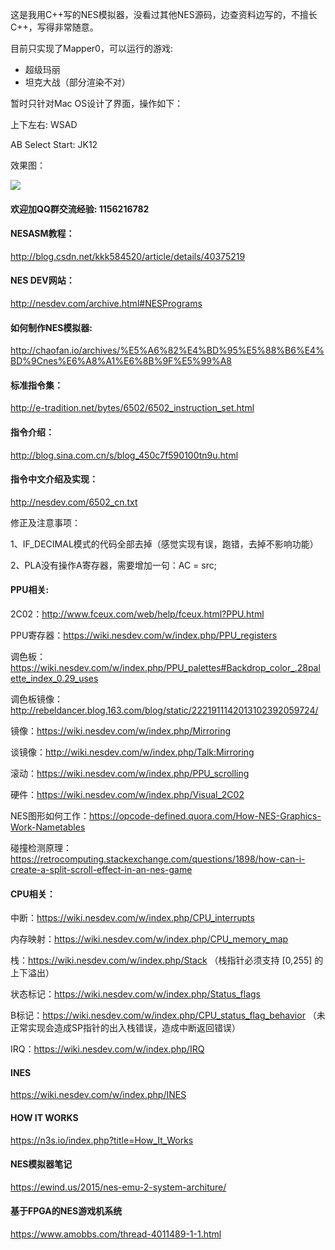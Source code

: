 这是我用C++写的NES模拟器，没看过其他NES源码，边查资料边写的，不擅长C++，写得非常随意。

目前只实现了Mapper0，可以运行的游戏:

* 超级玛丽
* 坦克大战（部分渲染不对）

暂时只针对Mac OS设计了界面，操作如下：

上下左右: WSAD

AB Select Start: JK12

效果图：

![](essa4-m4e5y.gif)

#### 欢迎加QQ群交流经验: 1156216782

#### NESASM教程：

<http://blog.csdn.net/kkk584520/article/details/40375219>

#### NES DEV网站：

<http://nesdev.com/archive.html#NESPrograms>

#### 如何制作NES模拟器:

<http://chaofan.io/archives/%E5%A6%82%E4%BD%95%E5%88%B6%E4%BD%9Cnes%E6%A8%A1%E6%8B%9F%E5%99%A8>

#### 标准指令集：

<http://e-tradition.net/bytes/6502/6502_instruction_set.html>

#### 指令介绍：

<http://blog.sina.com.cn/s/blog_450c7f590100tn9u.html>

#### 指令中文介绍及实现：

<http://nesdev.com/6502_cn.txt>

修正及注意事项：

1、IF_DECIMAL模式的代码全部去掉（感觉实现有误，跑错，去掉不影响功能）

2、PLA没有操作A寄存器，需要增加一句：AC = src;

#### PPU相关:

2C02：<http://www.fceux.com/web/help/fceux.html?PPU.html>

PPU寄存器：<https://wiki.nesdev.com/w/index.php/PPU_registers>

调色板：<https://wiki.nesdev.com/w/index.php/PPU_palettes#Backdrop_color_.28palette_index_0.29_uses>

调色板镜像：<http://rebeldancer.blog.163.com/blog/static/2221911142013102392059724/>

镜像：<https://wiki.nesdev.com/w/index.php/Mirroring>

谈镜像：<http://wiki.nesdev.com/w/index.php/Talk:Mirroring>

滚动：<https://wiki.nesdev.com/w/index.php/PPU_scrolling>

硬件：<https://wiki.nesdev.com/w/index.php/Visual_2C02>

NES图形如何工作：<https://opcode-defined.quora.com/How-NES-Graphics-Work-Nametables>

碰撞检测原理：<https://retrocomputing.stackexchange.com/questions/1898/how-can-i-create-a-split-scroll-effect-in-an-nes-game>

#### CPU相关：

中断：<https://wiki.nesdev.com/w/index.php/CPU_interrupts>

内存映射：<https://wiki.nesdev.com/w/index.php/CPU_memory_map>

栈：<https://wiki.nesdev.com/w/index.php/Stack> （栈指针必须支持 [0,255] 的上下溢出）

状态标记：<https://wiki.nesdev.com/w/index.php/Status_flags>

B标记：<https://wiki.nesdev.com/w/index.php/CPU_status_flag_behavior> （未正常实现会造成SP指针的出入栈错误，造成中断返回错误）

IRQ：<https://wiki.nesdev.com/w/index.php/IRQ>

#### INES

<https://wiki.nesdev.com/w/index.php/INES>

#### HOW IT WORKS

<https://n3s.io/index.php?title=How_It_Works>

#### NES模拟器笔记

<https://ewind.us/2015/nes-emu-2-system-architure/>

#### 基于FPGA的NES游戏机系统

<https://www.amobbs.com/thread-4011489-1-1.html>
